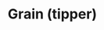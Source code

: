 ---
layout: child_layout/cargo_categories_category
title: Grain (tipper)
permalink: /cargo-categories/grain-transport/grain-tipper/
hero: /assets/img/content/hero/fullsize/grain_tipper.jpg
hero_classes: is-fullscreen
side_nav_id: 3
content_type: cargo_item
---